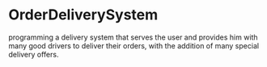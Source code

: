# OrderDeliverySystem
programming a delivery system that serves the user and provides him with many good drivers to deliver their orders, with the addition of many special delivery offers.
